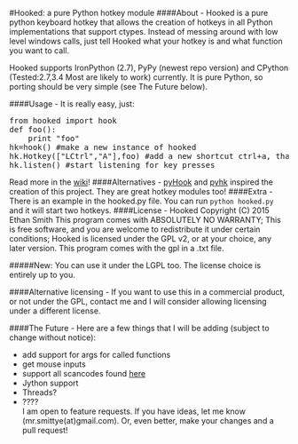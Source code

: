 #Hooked: a pure Python hotkey module
####About - 
Hooked is a pure python keyboard hotkey that allows the creation of hotkeys in all Python implementations that support ctypes. Instead of messing around with low level windows calls, just tell Hooked what your hotkey is and what function you want to call.

Hooked supports IronPython (2.7), PyPy (newest repo version) and CPython (Tested:2.7,3.4 Most are likely to work) currently. It is pure Python, so porting should be very simple (see The Future below).

####Usage - 
It is really easy, just:
<pre>
from hooked import hook
def foo():
    print "foo"
hk=hook() #make a new instance of hooked
hk.Hotkey(["LCtrl","A"],foo) #add a new shortcut ctrl+a, that calls foo() when pressed
hk.listen() #start listening for key presses
</pre>
Read more in the [wiki](https://github.com/IronManMark20/hooked/wiki)!
####Alternatives -
[pyHook](http://sourceforge.net/projects/pyhook/) and [pyhk](https://github.com/schurpf/pyhk) inspired the creation of this project. They are great hotkey modules too!
####Extra - 
There is an example in the hooked.py file. You can run `python hooked.py` and it will start two hotkeys.
####License - 
Hooked  Copyright (C) 2015  Ethan Smith
This program comes with ABSOLUTELY NO WARRANTY;
This is free software, and you are welcome to redistribute it
under certain conditions;
Hooked is licensed under the GPL v2, or at your choice, any later version. This program comes with the gpl in a .txt file.

#####New: You can use it under the LGPL too. The license choice is entirely up to you.

####Alternative licensing - 
If you want to use this in a commercial product, or not under the GPL, contact me and I will consider allowing licensing under a different license.

####The Future - 
Here are a few things that I will be adding (subject to change without notice):
* add support for args for called functions
* get mouse inputs
* support all scancodes found [here](https://msdn.microsoft.com/en-us/library/aa299374%28v=vs.60%29.aspx)
* Jython support
* Threads?
* ????<br>
I am open to feature requests. If you have ideas, let me know (mr.smittye(at)gmail.com). Or, even better, make your changes and a pull request!
